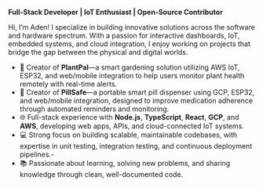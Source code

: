 **Full-Stack Developer | IoT Enthusiast | Open-Source Contributor**

Hi, I’m Aden! I specialize in building innovative solutions across the software and hardware spectrum. With a passion for interactive dashboards, IoT, embedded systems, and cloud integration, I enjoy working on projects that bridge the gap between the physical and digital worlds.

- 🌿 Creator of **PlantPal**—a smart gardening solution utilizing AWS IoT, ESP32, and web/mobile integration to help users monitor plant health remotely with real-time alerts.
- 💊 Creator of **PillSafe**—a portable smart pill dispenser using GCP, ESP32, and web/mobile integration, designed to improve medication adherence through automated reminders and monitoring.
- 🌐 Full-stack experience with **Node.js**, **TypeScript**, **React**, **GCP**, and **AWS**, developing web apps, APIs, and cloud-connected IoT systems.
- 💻 Strong focus on building scalable, maintainable codebases, with expertise in unit testing, integration testing, and continuous deployment pipelines.- 
- 📚 Passionate about learning, solving new problems, and sharing knowledge through clean, well-documented code.



